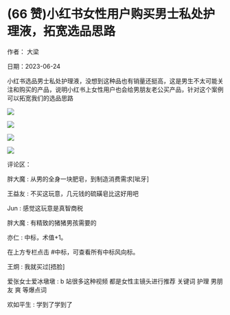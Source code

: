 
# (66 赞)小红书女性用户购买男士私处护理液，拓宽选品思路

作者：  大梁

日期：2023-06-24

小红书选品男士私处护理液，没想到这种品也有销量还挺高，这是男生不太可能关注和购买的产品，说明小红书上女性用户也会给男朋友老公买产品，针对这个案例可以拓宽我们的选品思路

![](img/xhs-baokuan_0154.png)

 

 

![](img/xhs-baokuan_0159.png)

 

 

![](img/xhs-baokuan_0162.png)

 

 

![](img/xhs-baokuan_0165.png)

评论区：

胖大魔 : 从男的全身一块肥皂，到制造消费需求[呲牙]

王益友 : 不买这玩意，几元钱的硫磺皂比这好用吧

Jun : 感觉这玩意是真智商税

胖大魔 : 有精致的猪猪男孩需要的

亦仁 : 中标，术值+1。

在上方专栏点击 #中标，可查看所有中标风向标。

王炯 : 我就买过[捂脸]

爱张女士爱冰墩墩 : b 站很多这种视频  都是女性主镜头进行推荐  关键词  护理  男朋友  爽  等爆点词

欢如平生 : 学到了学到了
